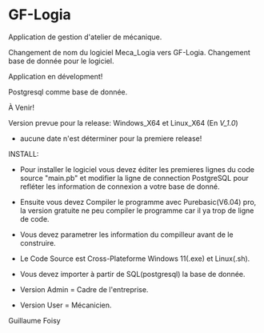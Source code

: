 # GF-Logia
Application de gestion d'atelier de mécanique.

Changement de nom du logiciel Meca_Logia vers GF-Logia.
Changement base de donnée pour le logiciel.

Application en dévelopment!

Postgresql comme base de donnée.

À Venir!

Version prevue pour la release: Windows_X64 et Linux_X64 (En *V_1.0*) 
- aucune date n'est déterminer pour la premiere release!

INSTALL:

- Pour installer le logiciel vous devez éditer les premieres lignes du code source "main.pb" et modifier la ligne de connection PostgreSQL pour refléter les information de connexion a votre base de donné.

- Ensuite vous devez Compiler le programme avec Purebasic(V6.04) pro, la version gratuite ne peu compiler le programme car il ya trop de ligne de code.

- Vous devez parametrer les information du compilleur avant de le construire.

- Le Code Source est Cross-Plateforme Windows 11(.exe) et Linux(.sh).

- Vous devez importer à partir de SQL(postgresql) la base de donnée.



- Version Admin  = Cadre de l'entreprise.
- Version User   = Mécanicien.

  
Guillaume Foisy
